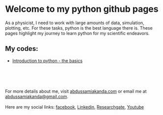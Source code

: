 # Welcome to my python github pages

As a physicist, I need to work with large amounts of data, simulation, plotting, etc. For these tasks, python is the best language there is. These pages highlight my journey to learn python for my scientific endeavors.

## My codes:

- [Introduction to python - the basics](/python/introduction)



\
\
\
\
For more details about me, visit [abdussamiakanda.com](https://abdussamiakanda.com) or email me at [abdussamiakanda@gmail.com](mailto:abdussamiakanda@gmail.com).\
\
Here are my social links: [facebook](https://fb.com/mdabdussami.akanda/), [Linkedin](https://www.linkedin.com/in/md-abdus-sami-akanda/), [Researchgate](https://www.researchgate.net/profile/Md_Akanda2), [Youtube](https://www.youtube.com/channel/UC7yhrEJBWA5JTERVBmWNRUQ)
